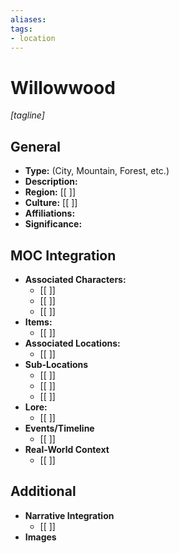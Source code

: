 ```yaml
---
aliases:
tags: 
- location
---
```

# Willowwood 
*[tagline]*

## General

- **Type:** (City, Mountain, Forest, etc.) 
- **Description:**
- **Region:** [[ ]] 
- **Culture:** [[ ]] 
- **Affiliations:**
- **Significance:** 

## MOC Integration

- **Associated Characters:**
	- [[ ]]
	- [[ ]]
	- [[ ]]
- **Items:**
	- [[ ]]
- **Associated Locations:** 
	- [[ ]]
- **Sub-Locations**
	- [[ ]]
	- [[ ]]
	- [[ ]]
- **Lore:**
	- [[ ]]
- **Events/Timeline**
	- [[ ]]
- **Real-World Context**
	- [[ ]]

## Additional

- **Narrative Integration**
	- [[ ]]
- **Images**